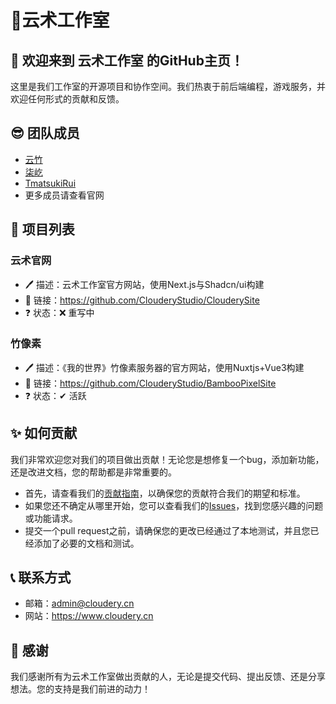 # 📕云术工作室
  
## 👋 欢迎来到 **云术工作室** 的GitHub主页！  
  
这里是我们工作室的开源项目和协作空间。我们热衷于前后端编程，游戏服务，并欢迎任何形式的贡献和反馈。  
  
## 😎 团队成员  
  
- [云竹](https://github.com/yunzhu666)  
- [柒屹](https://github.com/JustQiyi)
- [TmatsukiRui](https://github.com/Tmatsukirui)
- 更多成员请查看官网

## 👀 项目列表
  
### 云术官网
  
- 🖊 描述：云术工作室官方网站，使用Next.js与Shadcn/ui构建
- 🔗 链接：https://github.com/ClouderyStudio/ClouderySite
- ❓ 状态：❌ 重写中

### 竹像素
  
- 🖊 描述：《我的世界》竹像素服务器的官方网站，使用Nuxtjs+Vue3构建
- 🔗 链接：https://github.com/ClouderyStudio/BambooPixelSite
- ❓ 状态：✔ 活跃  
  
## ✨ 如何贡献  
  
我们非常欢迎您对我们的项目做出贡献！无论您是想修复一个bug，添加新功能，还是改进文档，您的帮助都是非常重要的。  
  
- 首先，请查看我们的[贡献指南](https://github.com/ClouderyStudio/.github/blob/main/profile/CONTRIBUTING.md)，以确保您的贡献符合我们的期望和标准。  
- 如果您还不确定从哪里开始，您可以查看我们的[Issues](https://github.com/ClouderyStudio/.github/issues)，找到您感兴趣的问题或功能请求。  
- 提交一个pull request之前，请确保您的更改已经通过了本地测试，并且您已经添加了必要的文档和测试。  
  
## 📞 联系方式  
  
- 邮箱：admin@cloudery.cn  
- 网站：https://www.cloudery.cn
  
## 👏 感谢  
  
我们感谢所有为云术工作室做出贡献的人，无论是提交代码、提出反馈、还是分享想法。您的支持是我们前进的动力！
